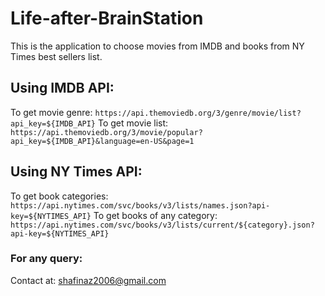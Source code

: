 # Life-after-BrainStation

This is the application to choose movies from IMDB and books from NY Times best sellers list.

## Using IMDB API:

To get movie genre: `https://api.themoviedb.org/3/genre/movie/list?api_key=${IMDB_API}`
To get movie list: `https://api.themoviedb.org/3/movie/popular?api_key=${IMDB_API}&language=en-US&page=1`

## Using NY Times API:

To get book categories: `https://api.nytimes.com/svc/books/v3/lists/names.json?api-key=${NYTIMES_API}`
To get books of any category: `https://api.nytimes.com/svc/books/v3/lists/current/${category}.json?api-key=${NYTIMES_API}`

### For any query: 
Contact at: shafinaz2006@gmail.com


